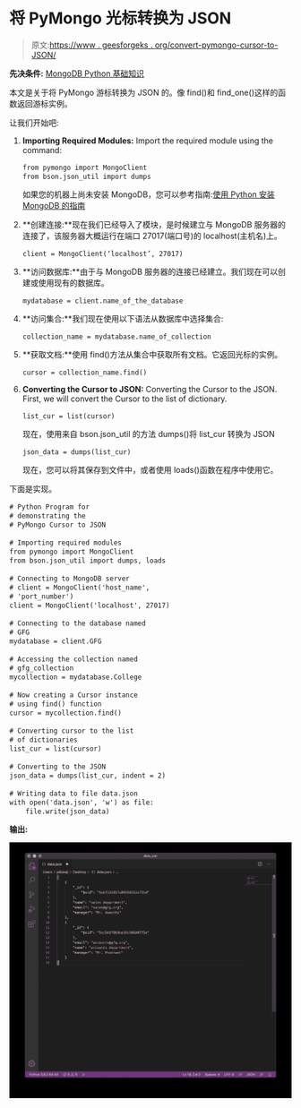 # 将 PyMongo 光标转换为 JSON

> 原文:[https://www . geesforgeks . org/convert-pymongo-cursor-to-JSON/](https://www.geeksforgeeks.org/convert-pymongo-cursor-to-json/)

**先决条件:** [MongoDB Python 基础知识](https://www.geeksforgeeks.org/mongodb-and-python/)

本文是关于将 PyMongo 游标转换为 JSON 的。像 find()和 find_one()这样的函数返回游标实例。

让我们开始吧:

1.  **Importing Required Modules:** Import the required module using the command:

    ```
    from pymongo import MongoClient
    from bson.json_util import dumps
    ```

    如果您的机器上尚未安装 MongoDB，您可以参考指南:[使用 Python 安装 MongoDB 的指南](https://www.geeksforgeeks.org/guide-install-mongodb-python-windows/)

2.  **创建连接:**现在我们已经导入了模块，是时候建立与 MongoDB 服务器的连接了，该服务器大概运行在端口 27017(端口号)的 localhost(主机名)上。

    ```
    client = MongoClient(‘localhost’, 27017)
    ```

3.  **访问数据库:**由于与 MongoDB 服务器的连接已经建立。我们现在可以创建或使用现有的数据库。

    ```
    mydatabase = client.name_of_the_database
    ```

4.  **访问集合:**我们现在使用以下语法从数据库中选择集合:

    ```
    collection_name = mydatabase.name_of_collection
    ```

5.  **获取文档:**使用 find()方法从集合中获取所有文档。它返回光标的实例。

    ```
    cursor = collection_name.find()

    ```

6.  **Converting the Cursor to JSON:** Converting the Cursor to the JSON.
    First, we will convert the Cursor to the list of dictionary.

    ```
    list_cur = list(cursor)
    ```

    现在，使用来自 bson.json_util 的方法 dumps()将 list_cur 转换为 JSON

    ```
    json_data = dumps(list_cur)

    ```

    现在，您可以将其保存到文件中，或者使用 loads()函数在程序中使用它。

下面是实现。

```
# Python Program for
# demonstrating the 
# PyMongo Cursor to JSON

# Importing required modules
from pymongo import MongoClient
from bson.json_util import dumps, loads

# Connecting to MongoDB server
# client = MongoClient('host_name',
# 'port_number')
client = MongoClient('localhost', 27017)

# Connecting to the database named
# GFG
mydatabase = client.GFG

# Accessing the collection named
# gfg_collection
mycollection = mydatabase.College

# Now creating a Cursor instance
# using find() function
cursor = mycollection.find()

# Converting cursor to the list 
# of dictionaries
list_cur = list(cursor)

# Converting to the JSON
json_data = dumps(list_cur, indent = 2) 

# Writing data to file data.json
with open('data.json', 'w') as file:
    file.write(json_data)
```

**输出:**

![](img/0c913206d1f1f50615099cd676b6e4d6.png)